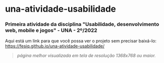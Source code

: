 # una-atividade-usabilidade

### Primeira atividade da disciplina "Usabilidade, desenvolvimento web, mobile e jogos" - UNA - 2º/2022

Aqui está um link para que você possa ver o projeto sem precisar baixá-lo: <https://fesiq.github.io/una-atividade-usabilidade/>

>*página melhor visualizada em tela de resolução 1368x768 ou maior.*
